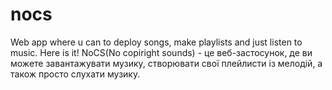 # nocs
Web app where u can to deploy songs, make playlists and just listen to music. Here is it!
NoCS(No copiright sounds) - це веб-застосунок, де ви можете завантажувати музику, створювати свої плейлисти із мелодій, а також просто слухати музику.
